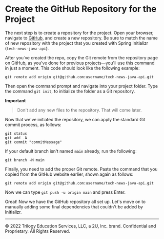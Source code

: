 # Create the GitHub Repository for the Project

The next step is to create a repository for the project. Open your browser, navigate to [GitHub](https://www.github.com/), and create a new repository. Be sure to match the name of new repository with the project that you created with Spring Initializr (`tech-news-java-api`).

After you've created the repo, copy the Git remote from the repository page on GitHub, as you've done for previous projects—you'll use this command in just a moment. This code should look like the following example:

```console
git remote add origin git@github.com:username/tech-news-java-api.git
```

Then open the command prompt and navigate into your project folder. Type the command `git init`, to initialize the folder as a Git repository.

**Important**

> Don't add any new files to the repository. That will come later.

Now that we've initiated the repository, we can apply the standard Git commit process, as follows:

```console
git status
git add -A
git commit "commitMessage"
```

If your default branch isn't named `main` already, run the following:

```console
git branch -M main
```

Finally, you need to add the proper Git remote. Paste the command that you copied from the GitHub website earlier, shown again as follows:

```console
git remote add origin git@github.com:username/tech-news-java-api.git
```

Now we can type `git push -u origin main` and press Enter.

Great! Now we have the GitHub repository all set up. Let's move on to manually adding some final dependencies that couldn't be added by Initializr.

---
© 2022 Trilogy Education Services, LLC, a 2U, Inc. brand. Confidential and Proprietary. All Rights Reserved.